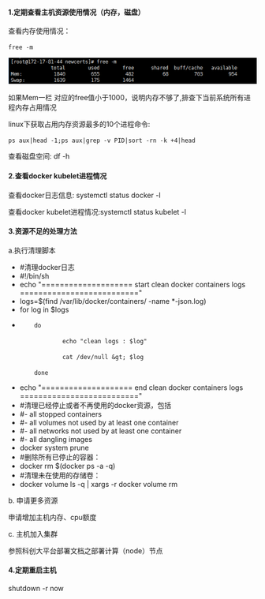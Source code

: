 #### **1.定期查看主机资源使用情况（内存，磁盘）**

查看内存使用情况：

`free -m`

![](/assets/24.png)

如果Mem一栏 对应的free值小于1000，说明内存不够了,排查下当前系统所有进程内存占用情况

linux下获取占用内存资源最多的10个进程命令:

`ps aux|head -1;ps aux|grep -v PID|sort -rn -k +4|head`



查看磁盘空间: df -h

#### **2.查看docker kubelet进程情况**

查看docker日志信息: systemctl status docker -l

查看docker kubelet进程情况:systemctl status  kubelet  -l

#### **3.资源不足的处理方法**

a.执行清理脚本

* \#清理docker日志
* \#!/bin/sh
* echo "==================== start clean docker containers logs =========================="
* logs=$\(find /var/lib/docker/containers/ -name \*-json.log\)
* for log in $logs
* ```
      do  

              echo "clean logs : $log"  

              cat /dev/null &gt; $log  

      done
  ```
* echo "==================== end clean docker containers logs   =========================="
* \#清理已经停止或者不再使用的docker资源，包括
* \#- all stopped containers
* \#- all volumes not used by at least one container
* \#- all networks not used by at least one container
* \#- all dangling images
* docker system prune
* \#删除所有已停止的容器：
* docker rm $\(docker ps -a -q\)
* \#清理未在使用的存储卷：
* docker volume ls -q \| xargs -r docker volume rm

b. 申请更多资源

申请增加主机内存、cpu额度

c. 主机加入集群

参照科创大平台部署文档之部署计算（node）节点

#### **4.定期重启主机**

shutdown -r now


